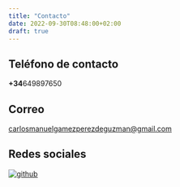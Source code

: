 ```yaml
---
title: "Contacto"
date: 2022-09-30T08:48:00+02:00
draft: true
---
```


## Teléfono de contacto

**+34**649897650

## Correo

[carlosmanuelgamezperezdeguzman@gmail.com](https://www.google.com/intl/es/gmail/about/)

## Redes sociales

[![github](images/github.png)](https://github.com/Carlosmgp4?tab=repositories)
